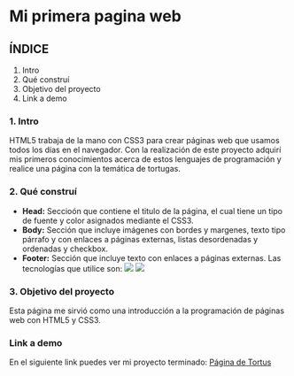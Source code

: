 # Mi primera pagina web
## ÍNDICE
1. Intro
2. Qué construí
3. Objetivo del proyecto
4. Link a demo

### 1. Intro
HTML5 trabaja de la mano con CSS3 para crear páginas web que usamos todos los días en el navegador. Con la realización de este proyecto adquirí mis primeros conocimientos acerca de estos lenguajes de programación y realice una página con la temática de tortugas.

### 2. Qué construí
- **Head:** Seccioón que contiene el titulo de la página, el cual tiene un tipo de fuente y color asignados mediante el CSS3.
- **Body:** Sección que incluye imágenes con bordes y margenes, texto tipo párrafo y con enlaces a páginas externas, listas desordenadas y ordenadas y checkbox.
- **Footer:** Sección que incluye texto con enlaces a páginas externas.
Las tecnologías que utilice son:  <img src="https://img.shields.io/badge/HTML5-E34F26?style=for-the-badge&logo=html5&logoColor=white" /> <img src="https://img.shields.io/badge/CSS3-1572B6?style=for-the-badge&logo=css3&logoColor=white" />

### 3. Objetivo del proyecto
Esta página me sirvió como una introducción a la programación de páginas web con HTML5 y CSS3.

### Link a demo
En el siguiente link puedes ver mi proyecto terminado: [Página de Tortus](https://miprimerapaginaweb.vercel.app/)
